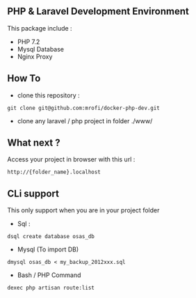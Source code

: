 ## PHP & Laravel Development Environment
This package include :
- PHP 7.2
- Mysql Database
- Nginx Proxy

## How To
- clone this repository :
```shell
git clone git@github.com:mrofi/docker-php-dev.git
```

- clone any laravel / php project in folder ./www/ 

## What next ?
Access your project in browser with this url :
```shell
http://{folder_name}.localhost
```

## CLi support
This only support when you are in your project folder
- Sql :
```shell
dsql create database osas_db
```

- Mysql (To import DB)
```shell
dmysql osas_db < my_backup_2012xxx.sql
```

- Bash / PHP Command
```shell
dexec php artisan route:list
```

